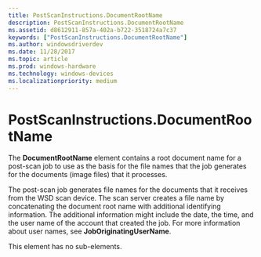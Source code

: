 ```yaml
---
title: PostScanInstructions.DocumentRootName
description: PostScanInstructions.DocumentRootName
ms.assetid: d8612911-857a-402a-b722-3518724a7c37
keywords: ["PostScanInstructions.DocumentRootName"]
ms.author: windowsdriverdev
ms.date: 11/28/2017
ms.topic: article
ms.prod: windows-hardware
ms.technology: windows-devices
ms.localizationpriority: medium
---
```


# PostScanInstructions.DocumentRootName


The **DocumentRootName** element contains a root document name for a post-scan job to use as the basis for the file names that the job generates for the documents (image files) that it processes.

The post-scan job generates file names for the documents that it receives from the WSD scan device. The scan server creates a file name by concatenating the document root name with additional identifying information. The additional information might include the date, the time, and the user name of the account that created the job. For more information about user names, see **JobOriginatingUserName**.

This element has no sub-elements.

 

 





